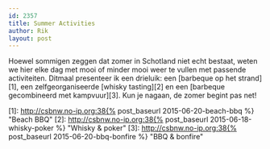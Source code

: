 ```yaml
---
id: 2357
title: Summer Activities
author: Rik
layout: post
---
```

Hoewel sommigen zeggen dat zomer in Schotland niet echt bestaat, weten we hier elke dag met mooi of minder mooi weer te vullen met passende activiteiten. Ditmaal presenteer ik een drieluik: een [barbeque op het strand][1], een zelfgeorganiseerde [whisky tasting][2] en een [barbeque gecombineerd met kampvuur][3]. Kun je nagaan, de zomer begint pas net!

 [1]: http://csbnw.no-ip.org:38{% post_baseurl 2015-06-20-beach-bbq %} "Beach BBQ"
 [2]: http://csbnw.no-ip.org:38{% post_baseurl 2015-06-18-whisky-poker %} "Whisky & poker"
 [3]: http://csbnw.no-ip.org:38{% post_baseurl 2015-06-20-bbq-bonfire %} "BBQ & bonfire"